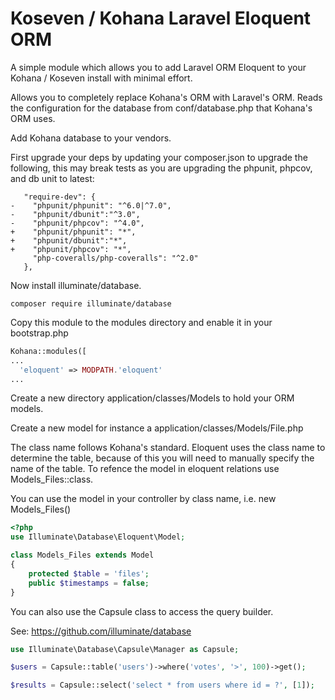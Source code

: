 # Koseven / Kohana Laravel Eloquent ORM

A simple module which allows you to add Laravel ORM Eloquent to your Kohana / Koseven install with minimal effort.

Allows you to completely replace Kohana's ORM with Laravel's ORM. Reads the configuration for the database from conf/database.php that Kohana's ORM uses.

Add Kohana database to your vendors.

First upgrade your deps by updating your composer.json to upgrade the following, this may break tests as you are upgrading the phpunit, phpcov, and db unit to latest:
```
   "require-dev": {
-    "phpunit/phpunit": "^6.0|^7.0",
-    "phpunit/dbunit":"^3.0",
-    "phpunit/phpcov": "^4.0",
+    "phpunit/phpunit": "*",
+    "phpunit/dbunit":"*",
+    "phpunit/phpcov": "*",
     "php-coveralls/php-coveralls": "^2.0"
   },
```
Now install illuminate/database.

```
composer require illuminate/database
```

Copy this module to the modules directory and enable it in your bootstrap.php
```php
Kohana::modules([
...
  'eloquent' => MODPATH.'eloquent'
...
```
Create a new directory application/classes/Models to hold your ORM models.

Create a new model for instance a application/classes/Models/File.php

The class name follows Kohana's standard. Eloquent uses the class name to determine the table, because of this
you will need to manually specify the name of the table. To refence the model in eloquent relations use Models_Files::class.

You can use the model in your controller by class name, i.e. new Models_Files()

```php
<?php
use Illuminate\Database\Eloquent\Model;

class Models_Files extends Model
{
    protected $table = 'files';
    public $timestamps = false;
}
```

You can also use the Capsule class to access the query builder.

See:
https://github.com/illuminate/database

```php
use Illuminate\Database\Capsule\Manager as Capsule;

$users = Capsule::table('users')->where('votes', '>', 100)->get();

$results = Capsule::select('select * from users where id = ?', [1]);

```



